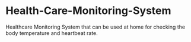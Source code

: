 # Health-Care-Monitoring-System
Healthcare Monitoring System that can be used at home for checking the body temperature and heartbeat rate.
